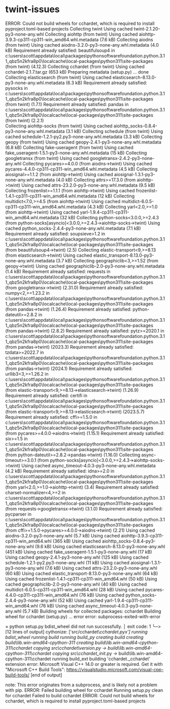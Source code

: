 # twint-issues
ERROR: Could not build wheels for cchardet, which is required to install pyproject.toml-based projects
Collecting twint
  Using cached twint-2.1.20-py3-none-any.whl
Collecting aiohttp (from twint)
  Using cached aiohttp-3.9.3-cp311-cp311-win_amd64.whl.metadata (7.6 kB)
Collecting aiodns (from twint)
  Using cached aiodns-3.2.0-py3-none-any.whl.metadata (4.0 kB)
Requirement already satisfied: beautifulsoup4 in c:\users\scott\appdata\local\packages\pythonsoftwarefoundation.python.3.11_qbz5n2kfra8p0\localcache\local-packages\python311\site-packages (from twint) (4.12.3)
Collecting cchardet (from twint)
  Using cached cchardet-2.1.7.tar.gz (653 kB)
  Preparing metadata (setup.py) ... done
Collecting elasticsearch (from twint)
  Using cached elasticsearch-8.13.0-py3-none-any.whl.metadata (6.3 kB)
Requirement already satisfied: pysocks in c:\users\scott\appdata\local\packages\pythonsoftwarefoundation.python.3.11_qbz5n2kfra8p0\localcache\local-packages\python311\site-packages (from twint) (1.7.1) 
Requirement already satisfied: pandas in c:\users\scott\appdata\local\packages\pythonsoftwarefoundation.python.3.11_qbz5n2kfra8p0\localcache\local-packages\python311\site-packages (from twint) (2.2.1)  
Collecting aiohttp-socks (from twint)
  Using cached aiohttp_socks-0.8.4-py3-none-any.whl.metadata (3.1 kB)
Collecting schedule (from twint)
  Using cached schedule-1.2.1-py2.py3-none-any.whl.metadata (3.3 kB)
Collecting geopy (from twint)
  Using cached geopy-2.4.1-py3-none-any.whl.metadata (6.8 kB)
Collecting fake-useragent (from twint)
  Using cached fake_useragent-1.5.1-py3-none-any.whl.metadata (15 kB)
Collecting googletransx (from twint)
  Using cached googletransx-2.4.2-py3-none-any.whl
Collecting pycares>=4.0.0 (from aiodns->twint)
  Using cached pycares-4.4.0-cp311-cp311-win_amd64.whl.metadata (4.5 kB)
Collecting aiosignal>=1.1.2 (from aiohttp->twint)
  Using cached aiosignal-1.3.1-py3-none-any.whl.metadata (4.0 kB)
Collecting attrs>=17.3.0 (from aiohttp->twint)
  Using cached attrs-23.2.0-py3-none-any.whl.metadata (9.5 kB)
Collecting frozenlist>=1.1.1 (from aiohttp->twint)
  Using cached frozenlist-1.4.1-cp311-cp311-win_amd64.whl.metadata (12 kB)
Collecting multidict<7.0,>=4.5 (from aiohttp->twint)
  Using cached multidict-6.0.5-cp311-cp311-win_amd64.whl.metadata (4.3 kB)
Collecting yarl<2.0,>=1.0 (from aiohttp->twint)
  Using cached yarl-1.9.4-cp311-cp311-win_amd64.whl.metadata (32 kB)
Collecting python-socks<3.0.0,>=2.4.3 (from python-socks[asyncio]<3.0.0,>=2.4.3->aiohttp-socks->twint)
  Using cached python_socks-2.4.4-py3-none-any.whl.metadata (7.1 kB)
Requirement already satisfied: soupsieve>1.2 in c:\users\scott\appdata\local\packages\pythonsoftwarefoundation.python.3.11_qbz5n2kfra8p0\localcache\local-packages\python311\site-packages (from beautifulsoup4->twint) (2.5)
Collecting elastic-transport<9,>=8.13 (from elasticsearch->twint)
  Using cached elastic_transport-8.13.0-py3-none-any.whl.metadata (3.7 kB)
Collecting geographiclib<3,>=1.52 (from geopy->twint)
  Using cached geographiclib-2.0-py3-none-any.whl.metadata (1.4 kB)
Requirement already satisfied: requests in c:\users\scott\appdata\local\packages\pythonsoftwarefoundation.python.3.11_qbz5n2kfra8p0\localcache\local-packages\python311\site-packages (from googletransx->twint) (2.31.0)
Requirement already satisfied: numpy<2,>=1.23.2 in c:\users\scott\appdata\local\packages\pythonsoftwarefoundation.python.3.11_qbz5n2kfra8p0\localcache\local-packages\python311\site-packages (from pandas->twint) (1.26.4)
Requirement already satisfied: python-dateutil>=2.8.2 in c:\users\scott\appdata\local\packages\pythonsoftwarefoundation.python.3.11_qbz5n2kfra8p0\localcache\local-packages\python311\site-packages (from 
pandas->twint) (2.8.2)
Requirement already satisfied: pytz>=2020.1 in c:\users\scott\appdata\local\packages\pythonsoftwarefoundation.python.3.11_qbz5n2kfra8p0\localcache\local-packages\python311\site-packages (from pandas->twint) (2023.3)
Requirement already satisfied: tzdata>=2022.7 in c:\users\scott\appdata\local\packages\pythonsoftwarefoundation.python.3.11_qbz5n2kfra8p0\localcache\local-packages\python311\site-packages (from pandas->twint) (2024.1)
Requirement already satisfied: urllib3<3,>=1.26.2 in c:\users\scott\appdata\local\packages\pythonsoftwarefoundation.python.3.11_qbz5n2kfra8p0\localcache\local-packages\python311\site-packages (from elastic-transport<9,>=8.13->elasticsearch->twint) (1.26.9)
Requirement already satisfied: certifi in c:\users\scott\appdata\local\packages\pythonsoftwarefoundation.python.3.11_qbz5n2kfra8p0\localcache\local-packages\python311\site-packages (from elastic-transport<9,>=8.13->elasticsearch->twint) (2023.5.7)
Requirement already satisfied: cffi>=1.5.0 in c:\users\scott\appdata\local\packages\pythonsoftwarefoundation.python.3.11_qbz5n2kfra8p0\localcache\local-packages\python311\site-packages (from pycares>=4.0.0->aiodns->twint) (1.15.1)
Requirement already satisfied: six>=1.5 in c:\users\scott\appdata\local\packages\pythonsoftwarefoundation.python.3.11_qbz5n2kfra8p0\localcache\local-packages\python311\site-packages (from python-dateutil>=2.8.2->pandas->twint) (1.16.0)
Collecting async-timeout>=3.0.1 (from python-socks[asyncio]<3.0.0,>=2.4.3->aiohttp-socks->twint)
  Using cached async_timeout-4.0.3-py3-none-any.whl.metadata (4.2 kB)
Requirement already satisfied: idna>=2.0 in c:\users\scott\appdata\local\packages\pythonsoftwarefoundation.python.3.11_qbz5n2kfra8p0\localcache\local-packages\python311\site-packages (from yarl<2.0,>=1.0->aiohttp->twint) (3.4)
Requirement already satisfied: charset-normalizer<4,>=2 in c:\users\scott\appdata\local\packages\pythonsoftwarefoundation.python.3.11_qbz5n2kfra8p0\localcache\local-packages\python311\site-packages (from requests->googletransx->twint) (3.1.0)
Requirement already satisfied: pycparser in c:\users\scott\appdata\local\packages\pythonsoftwarefoundation.python.3.11_qbz5n2kfra8p0\localcache\local-packages\python311\site-packages (from cffi>=1.5.0->pycares>=4.0.0->aiodns->twint) (2.21)
Using cached aiodns-3.2.0-py3-none-any.whl (5.7 kB)
Using cached aiohttp-3.9.3-cp311-cp311-win_amd64.whl (365 kB)
Using cached aiohttp_socks-0.8.4-py3-none-any.whl (9.6 kB)
Using cached elasticsearch-8.13.0-py3-none-any.whl (451 kB)
Using cached fake_useragent-1.5.1-py3-none-any.whl (17 kB)
Using cached geopy-2.4.1-py3-none-any.whl (125 kB)
Using cached schedule-1.2.1-py2.py3-none-any.whl (11 kB)
Using cached aiosignal-1.3.1-py3-none-any.whl (7.6 kB)
Using cached attrs-23.2.0-py3-none-any.whl (60 kB)
Using cached elastic_transport-8.13.0-py3-none-any.whl (64 kB)
Using cached frozenlist-1.4.1-cp311-cp311-win_amd64.whl (50 kB)
Using cached geographiclib-2.0-py3-none-any.whl (40 kB)
Using cached multidict-6.0.5-cp311-cp311-win_amd64.whl (28 kB)
Using cached pycares-4.4.0-cp311-cp311-win_amd64.whl (76 kB)
Using cached python_socks-2.4.4-py3-none-any.whl (52 kB)
Using cached yarl-1.9.4-cp311-cp311-win_amd64.whl (76 kB)
Using cached async_timeout-4.0.3-py3-none-any.whl (5.7 kB)
Building wheels for collected packages: cchardet
  Building wheel for cchardet (setup.py) ... error
  error: subprocess-exited-with-error

  × python setup.py bdist_wheel did not run successfully.
  │ exit code: 1
  ╰─> [12 lines of output]
      cythonize: ['src/cchardet\\_cchardet.pyx']
      running bdist_wheel
      running build
      running build_py
      creating build
      creating build\lib.win-amd64-cpython-311
      creating build\lib.win-amd64-cpython-311\cchardet
      copying src\cchardet\version.py -> build\lib.win-amd64-cpython-311\cchardet
      copying src\cchardet\__init__.py -> build\lib.win-amd64-cpython-311\cchardet
      running build_ext
      building 'cchardet._cchardet' extension
      error: Microsoft Visual C++ 14.0 or greater is required. Get it with "Microsoft C++ Build Tools": https://visualstudio.microsoft.com/visual-cpp-build-tools/
      [end of output]

  note: This error originates from a subprocess, and is likely not a problem with pip.
  ERROR: Failed building wheel for cchardet
  Running setup.py clean for cchardet
Failed to build cchardet
ERROR: Could not build wheels for cchardet, which is required to install pyproject.toml-based projects
